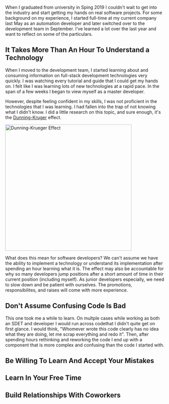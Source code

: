 When I graduated from university in Sping 2019 I couldn't wait to get into the industry and start getting my hands on real software projects.  For some background on my experience, I started full-time at my current company last May as an automation developer and later switched over to the development team in September.  I've learned a lot over the last year and want to reflect on some of the particulars.

## It Takes More Than An Hour To Understand a Technology

When I moved to the development team, I started learning about and consuming information on full-stack development technologies very quickly.  I was watching every tutorial and guide that I could get my hands on.  I felt like I was learning lots of new technologies at a rapid pace.  In the span of a few weeks I began to view myself as a master developer.

However, despite feeling confident in my skills, I was not proficient in the technologies that I was learning.  I had fallen into the trap of not knowing what I didn't know.  I did a little research on this topic, and sure enough, it's the [Dunning-Kruger](https://en.wikipedia.org/wiki/Dunning%E2%80%93Kruger_effect) effect.

<img src="https://upload.wikimedia.org/wikipedia/commons/thumb/4/46/Dunning%E2%80%93Kruger_Effect_01.svg/1280px-Dunning%E2%80%93Kruger_Effect_01.svg.png" title="Dunning-Krueger Effect" width=400 height=400/>

What does this mean for software developers?  We can't assume we have the ability to implement a technology or understand its implementation after spending an hour learning what it is.  The effect may also be accountable for why so many developers jump positions after a short amount of time in their current position (including myself).  As junior developers especially, we need to slow down and be patient with ourselves. The promotions, responsibilites, and raises will come with more experience.

## Don't Assume Confusing Code Is Bad

This one took me a while to learn. On multple cases while working as both an SDET and developer I would run across codethat I didn't quite get on first glance. I would think, "Whomever wrote this code clearly has no idea what they are doing, let me scrap everything and redo it". Then, after spending hours rethinking and reworking the code I end up with a component that is more complex and confusing than the code I started with.

## Be Willing To Learn And Accept Your Mistakes

## Learn In Your Free Time

## Build Relationships With Coworkers
